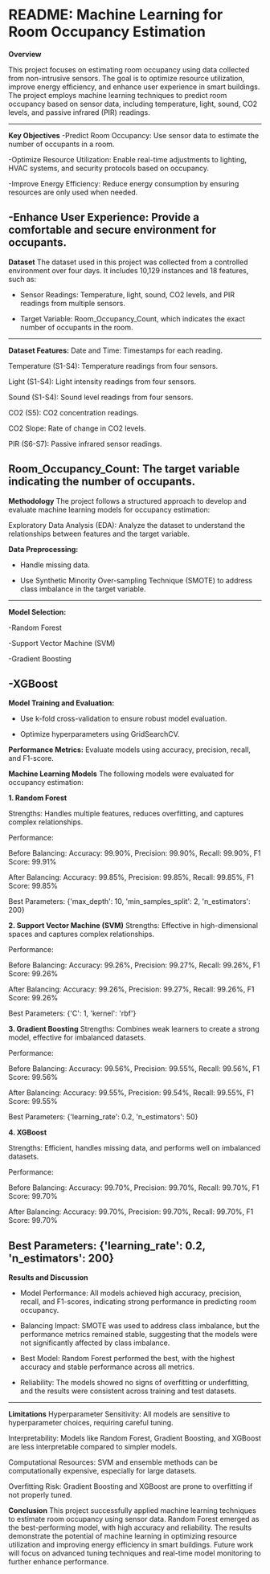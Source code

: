 # README: Machine Learning for Room Occupancy Estimation

**Overview**

This project focuses on estimating room occupancy using data collected from non-intrusive sensors. The goal is to optimize resource utilization, improve energy efficiency, and enhance user experience in smart buildings. The project employs machine learning techniques to predict room occupancy based on sensor data, including temperature, light, sound, CO2 levels, and passive infrared (PIR) readings.

------
**Key Objectives**
-Predict Room Occupancy: Use sensor data to estimate the number of occupants in a room.

-Optimize Resource Utilization: Enable real-time adjustments to lighting, HVAC systems, and security protocols based on occupancy.

-Improve Energy Efficiency: Reduce energy consumption by ensuring resources are only used when needed.

-Enhance User Experience: Provide a comfortable and secure environment for occupants.
--------
**Dataset**
The dataset used in this project was collected from a controlled environment over four days. It includes 10,129 instances and 18 features, such as:

- Sensor Readings: Temperature, light, sound, CO2 levels, and PIR readings from multiple sensors.

- Target Variable: Room_Occupancy_Count, which indicates the exact number of occupants in the room.
-----------
**Dataset Features:**
Date and Time: Timestamps for each reading.

Temperature (S1-S4): Temperature readings from four sensors.

Light (S1-S4): Light intensity readings from four sensors.

Sound (S1-S4): Sound level readings from four sensors.

CO2 (S5): CO2 concentration readings.

CO2 Slope: Rate of change in CO2 levels.

PIR (S6-S7): Passive infrared sensor readings.

Room_Occupancy_Count: The target variable indicating the number of occupants.
----------------
**Methodology**
The project follows a structured approach to develop and evaluate machine learning models for occupancy estimation:

Exploratory Data Analysis (EDA): Analyze the dataset to understand the relationships between features and the target variable.

**Data Preprocessing:**

- Handle missing data.

- Use Synthetic Minority Over-sampling Technique (SMOTE) to address class imbalance in the target variable.
------------------
**Model Selection:**

-Random Forest

-Support Vector Machine (SVM)

-Gradient Boosting

-XGBoost
--------------------
**Model Training and Evaluation:**

- Use k-fold cross-validation to ensure robust model evaluation.

- Optimize hyperparameters using GridSearchCV.

**Performance Metrics:** Evaluate models using accuracy, precision, recall, and F1-score.

**Machine Learning Models**
The following models were evaluated for occupancy estimation:

**1. Random Forest**

Strengths: Handles multiple features, reduces overfitting, and captures complex relationships.

Performance:

Before Balancing: Accuracy: 99.90%, Precision: 99.90%, Recall: 99.90%, F1 Score: 99.91%

After Balancing: Accuracy: 99.85%, Precision: 99.85%, Recall: 99.85%, F1 Score: 99.85%

Best Parameters: {'max_depth': 10, 'min_samples_split': 2, 'n_estimators': 200}

**2. Support Vector Machine (SVM)**
Strengths: Effective in high-dimensional spaces and captures complex relationships.

Performance:

Before Balancing: Accuracy: 99.26%, Precision: 99.27%, Recall: 99.26%, F1 Score: 99.26%

After Balancing: Accuracy: 99.26%, Precision: 99.27%, Recall: 99.26%, F1 Score: 99.26%

Best Parameters: {'C': 1, 'kernel': 'rbf'}

**3. Gradient Boosting**
Strengths: Combines weak learners to create a strong model, effective for imbalanced datasets.

Performance:

Before Balancing: Accuracy: 99.56%, Precision: 99.55%, Recall: 99.56%, F1 Score: 99.56%

After Balancing: Accuracy: 99.55%, Precision: 99.54%, Recall: 99.55%, F1 Score: 99.55%

Best Parameters: {'learning_rate': 0.2, 'n_estimators': 50}

**4. XGBoost**

Strengths: Efficient, handles missing data, and performs well on imbalanced datasets.

Performance:

Before Balancing: Accuracy: 99.70%, Precision: 99.70%, Recall: 99.70%, F1 Score: 99.70%

After Balancing: Accuracy: 99.70%, Precision: 99.70%, Recall: 99.70%, F1 Score: 99.70%

Best Parameters: {'learning_rate': 0.2, 'n_estimators': 200}
-------------------------------------------
**Results and Discussion**
- Model Performance: All models achieved high accuracy, precision, recall, and F1-scores, indicating strong performance in predicting room occupancy.

- Balancing Impact: SMOTE was used to address class imbalance, but the performance metrics remained stable, suggesting that the models were not significantly affected by class imbalance.

- Best Model: Random Forest performed the best, with the highest accuracy and stable performance across all metrics.
 
- Reliability: The models showed no signs of overfitting or underfitting, and the results were consistent across training and test datasets.
---------------------------------------------
**Limitations**
Hyperparameter Sensitivity: All models are sensitive to hyperparameter choices, requiring careful tuning.

Interpretability: Models like Random Forest, Gradient Boosting, and XGBoost are less interpretable compared to simpler models.

Computational Resources: SVM and ensemble methods can be computationally expensive, especially for large datasets.

Overfitting Risk: Gradient Boosting and XGBoost are prone to overfitting if not properly tuned.

**Conclusion**
This project successfully applied machine learning techniques to estimate room occupancy using sensor data. Random Forest emerged as the best-performing model, with high accuracy and reliability. The results demonstrate the potential of machine learning in optimizing resource utilization and improving energy efficiency in smart buildings. Future work will focus on advanced tuning techniques and real-time model monitoring to further enhance performance.
